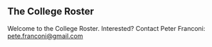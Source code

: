 ## The College Roster
  Welcome to the College Roster. Interested? Contact Peter Franconi: pete.franconi@gmail.com
